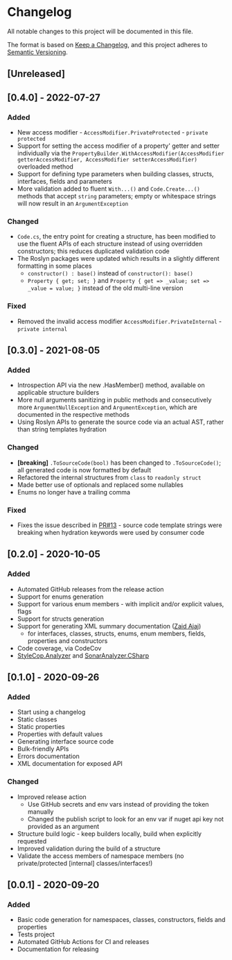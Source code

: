 # Changelog

All notable changes to this project will be documented in this file.

The format is based on [Keep a Changelog](https://keepachangelog.com/en/1.0.0/),
and this project adheres to [Semantic Versioning](https://semver.org/spec/v2.0.0.html).

## [Unreleased]

## [0.4.0] - 2022-07-27

### Added

- New access modifier - `AccessModifier.PrivateProtected` - `private protected`
- Support for setting the access modifier of a property' getter and setter individually via the `PropertyBuilder.WithAccessModifier(AccessModifier getterAccessModifier, AccessModifier setterAccessModifier)` overloaded method
- Support for defining type parameters when building classes, structs, interfaces, fields and parameters
- More validation added to fluent `With...()` and `Code.Create...()` methods that accept `string` parameters; empty or whitespace strings will now result in an `ArgumentException`

### Changed

- `Code.cs`, the entry point for creating a structure, has been modified to use the fluent APIs of each structure instead of using overridden constructors; this reduces duplicated validation code
- The Roslyn packages were updated which results in a slightly different formatting in some places
  - `constructor() : base()` instead of `constructor(): base()`
  - `Property { get; set; }` and `Property { get => _value; set => _value = value; }` instead of the old multi-line version

### Fixed

- Removed the invalid access modifier `AccessModifier.PrivateInternal` - `private internal`

## [0.3.0] - 2021-08-05

### Added

- Introspection API via the new .HasMember() method, available on applicable structure builders
- More null arguments sanitizing in public methods and consecutively more `ArgumentNullException` and `ArgumentException`, which are documented in the respective methods
- Using Roslyn APIs to generate the source code via an actual AST, rather than string templates hydration

### Changed

- **[breaking]** `.ToSourceCode(bool)` has been changed to `.ToSourceCode()`; all generated code is now formatted by default
- Refactored the internal structures from `class` to `readonly struct`
- Made better use of optionals and replaced some nullables
- Enums no longer have a trailing comma

### Fixed

- Fixes the issue described in [PR#13](https://github.com/ful-stackz/SharpCode/pull/13) - source code template strings were breaking when hydration keywords were used by consumer code

## [0.2.0] - 2020-10-05

### Added

- Automated GitHub releases from the release action
- Support for enums generation
- Support for various enum members - with implicit and/or explicit values, flags
- Support for structs generation
- Support for generating XML summary documentation ([Zaid Ajaj](https://github.com/Zaid-Ajaj))
   - for interfaces, classes, structs, enums, enum members, fields, properties and constructors
- Code coverage, via CodeCov
- [StyleCop.Analyzer](https://github.com/DotNetAnalyzers/StyleCopAnalyzers) and [SonarAnalyzer.CSharp](https://github.com/SonarSource/sonar-dotnet)

## [0.1.0] - 2020-09-26

### Added

- Start using a changelog
- Static classes
- Static properties
- Properties with default values
- Generating interface source code
- Bulk-friendly APIs
- Errors documentation
- XML documentation for exposed API

### Changed

- Improved release action
   - Use GitHub secrets and env vars instead of providing the token manually
   - Changed the publish script to look for an env var if nuget api key not provided as an argument
- Structure build logic - keep builders locally, build when explicitly requested
- Improved validation during the build of a structure
- Validate the access members of namespace members (no private/protected [internal] classes/interfaces!)

## [0.0.1] - 2020-09-20

### Added

- Basic code generation for namespaces, classes, constructors, fields and properties
- Tests project
- Automated GitHub Actions for CI and releases
- Documentation for releasing
